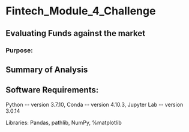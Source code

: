 # Fintech_Module_4_Challenge
## Evaluating Funds against the market

### Purpose:
  
  
## Summary of Analysis
  
## Software Requirements:
  Python -- version 3.7.10,
  Conda -- version 4.10.3,
  Jupyter Lab -- version 3.0.14
  
  
  Libraries:
  Pandas,
  pathlib,
  NumPy,
  %matplotlib
